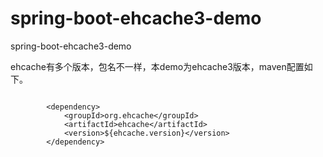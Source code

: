 # spring-boot-ehcache3-demo
spring-boot-ehcache3-demo


ehcache有多个版本，包名不一样，本demo为ehcache3版本，maven配置如下。
```$xslt

        <dependency>
            <groupId>org.ehcache</groupId>
            <artifactId>ehcache</artifactId>
            <version>${ehcache.version}</version>
        </dependency>
```